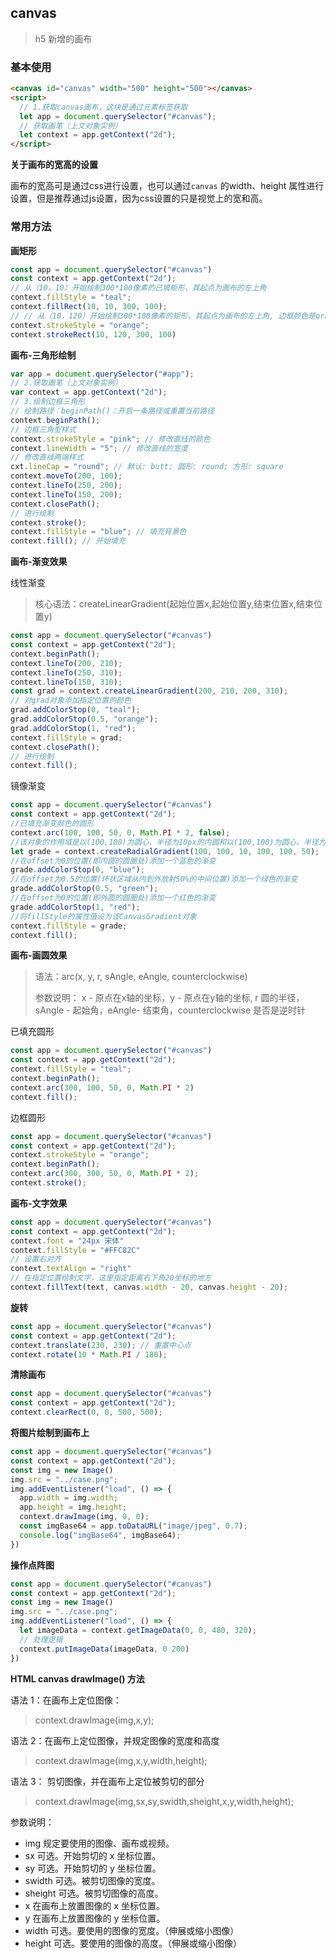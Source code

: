 ## canvas

> h5 新增的画布

### 基本使用

```html
<canvas id="canvas" width="500" height="500"></canvas>
<script>
  // 1.获取canvas画布，这块是通过元素标签获取
  let app = document.querySelector("#canvas");
  // 获取画笔（上文对象实例）
  let context = app.getContext("2d");
</script>
```

**关于画布的宽高的设置**

画布的宽高可是通过css进行设置，也可以通过`canvas` 的width、height 属性进行设置，但是推荐通过js设置，因为css设置的只是视觉上的宽和高。

### 常用方法

**画矩形**

```js
const app = document.querySelector("#canvas")
const context = app.getContext("2d");
// 从（10，10）开始绘制300*100像素的已填矩形，其起点为画布的左上角
context.fillStyle = "teal";
context.fillRect(10, 10, 300, 100); 
// // 从（10，120）开始绘制300*100像素的矩形，其起点为画布的左上角, 边框颜色是orange
context.strokeStyle = "orange"; 
context.strokeRect(10, 120, 300, 100) 
```

 **画布-三角形绘制**

```js
var app = document.querySelector("#app");
// 2.获取画笔（上文对象实例）
var context = app.getContext("2d");
// 3.绘制边框三角形
// 绘制路径：beginPath()：开启一条路径或重置当前路径
context.beginPath();
// 边框三角型样式
context.strokeStyle = "pink"; // 修改直线的颜色
context.lineWidth = "5"; // 修改直线的宽度
// 修改直线两端样式
cxt.lineCap = "round"; // 默认: butt; 圆形: round; 方形: square
context.moveTo(200, 100);
context.lineTo(250, 200);
context.lineTo(150, 200);
context.closePath();
// 进行绘制
context.stroke();
context.fillStyle = "blue"; // 填充背景色
context.fill(); // 开始填充
```

**画布-渐变效果**

线性渐变

> 核心语法：createLinearGradient(起始位置x,起始位置y,结束位置x,结束位置y)

```js
const app = document.querySelector("#canvas")
const context = app.getContext("2d");
context.beginPath();
context.lineTo(200, 210);
context.lineTo(250, 310);
context.lineTo(150, 310);
const grad = context.createLinearGradient(200, 210, 200, 310);
// 对grad对象添加指定位置的颜色
grad.addColorStop(0, "teal");
grad.addColorStop(0.5, "orange");
grad.addColorStop(1, "red");
context.fillStyle = grad;
context.closePath();
// 进行绘制
context.fill();
```

镜像渐变

```js
const app = document.querySelector("#canvas")
const context = app.getContext("2d");
//已填充渐变颜色的圆形
context.arc(100, 100, 50, 0, Math.PI * 2, false);
//该对象的作用域是以(100,100)为圆心、半径为10px的内圆和以(100,100)为圆心、半径为50px的外圆之间的环状区域
let grade = context.createRadialGradient(100, 100, 10, 100, 100, 50);
//在offset为0的位置(即内圆的圆圈处)添加一个蓝色的渐变
grade.addColorStop(0, "blue");
//在offset为0.5的位置(环状区域从内到外放射50%的中间位置)添加一个绿色的渐变
grade.addColorStop(0.5, "green");
//在offset为0的位置(即外圆的圆圈处)添加一个红色的渐变
grade.addColorStop(1, "red");
//将fillStyle的属性值设为该CanvasGradient对象
context.fillStyle = grade;
context.fill();
```

**画布-画圆效果**

> 语法：arc(x, y, r, sAngle, eAngle, counterclockwise)
>
> 参数说明： x - 原点在x轴的坐标，y - 原点在y轴的坐标, r 圆的半径，sAngle - 起始角，eAngle- 结束角，counterclockwise 是否是逆时针

已填充圆形

```js
const app = document.querySelector("#canvas")
const context = app.getContext("2d");
context.fillStyle = "teal";
context.beginPath();
context.arc(300, 100, 50, 0, Math.PI * 2)
context.fill();
```

边框圆形

```js
const app = document.querySelector("#canvas")
const context = app.getContext("2d");
context.strokeStyle = "orange";
context.beginPath();
context.arc(300, 300, 50, 0, Math.PI * 2);
context.stroke();
```

**画布-文字效果**

```js
const app = document.querySelector("#canvas")
const context = app.getContext("2d");
context.font = "24px 宋体"
context.fillStyle = "#FFC82C"
// 设置右对齐
context.textAlign = "right"
// 在指定位置绘制文字，这里指定距离右下角20坐标的地方
context.fillText(text, canvas.width - 20, canvas.height - 20);
```
**旋转**

```js
const app = document.querySelector("#canvas")
const context = app.getContext("2d");
context.translate(230, 230); // 重置中心点
context.rotate(10 * Math.PI / 180);
```

**清除画布**

```js
const app = document.querySelector("#canvas")
const context = app.getContext("2d");
context.clearRect(0, 0, 500, 500);
```

**将图片绘制到画布上**

```js
const app = document.querySelector("#canvas")
const context = app.getContext("2d");
const img = new Image()
img.src = "../case.png";
img.addEventListener("load", () => {
  app.width = img.width;
  app.height = img.height;
  context.drawImage(img, 0, 0);
  const imgBase64 = app.toDataURL("image/jpeg", 0.7);
  console.log("imgBase64", imgBase64);
})
```

**操作点阵图**

```js
const app = document.querySelector("#canvas")
const context = app.getContext("2d");
const img = new Image()
img.src = "../case.png";
img.addEventListener("load", () => {
  let imageData = context.getImageData(0, 0, 480, 320);
  // 处理逻辑
  context.putImageData(imageData, 0 200)
})
```

**HTML canvas drawImage() 方法**

语法 1：在画布上定位图像：
> context.drawImage(img,x,y);


语法 2：在画布上定位图像，并规定图像的宽度和高度
> context.drawImage(img,x,y,width,height);


语法 3： 剪切图像，并在画布上定位被剪切的部分
> context.drawImage(img,sx,sy,swidth,sheight,x,y,width,height);


参数说明：
+ img	规定要使用的图像、画布或视频。
+ sx	可选。开始剪切的 x 坐标位置。
+ sy	可选。开始剪切的 y 坐标位置。
+ swidth	可选。被剪切图像的宽度。
+ sheight	可选。被剪切图像的高度。
+ x	在画布上放置图像的 x 坐标位置。
+ y	在画布上放置图像的 y 坐标位置。
+ width	可选。要使用的图像的宽度。（伸展或缩小图像）
+ height	可选。要使用的图像的高度。（伸展或缩小图像）
